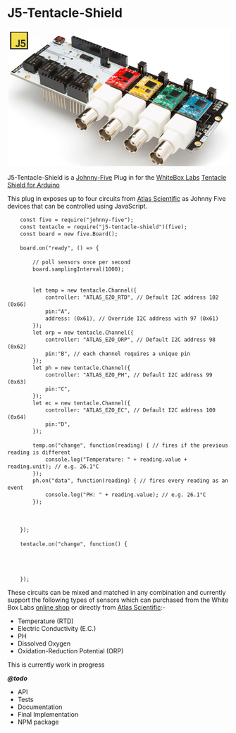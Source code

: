# J5-Tentacle-Shield

![White Labs Tentacle Shield for Arduino](/docs/tentacleshield.png)  

  
J5-Tentacle-Shield is a [Johnny-Five](http://johnny-five.io/) Plug in for the [WhiteBox Labs](https://www.whiteboxes.ch/) [Tentacle Shield for Arduino](https://www.whiteboxes.ch/shop/tentacle/) 

This plug in exposes up to four circuits from [Atlas Scientific](https://www.atlas-scientific.com/) as Johnny Five devices that can be controlled using JavaScript. 

```
    const five = require("johnny-five");
    const tentacle = require("j5-tentacle-shield")(five);
    const board = new five.Board();

    board.on("ready", () => {

        // poll sensors once per second
        board.samplingInterval(1000);

        
        let temp = new tentacle.Channel({
            controller: "ATLAS_EZO_RTD", // Default I2C address 102 (0x66)
            pin:"A",
            address: (0x61), // Override I2C address with 97 (0x61)
        });
        let orp = new tentacle.Channel({
            controller: "ATLAS_EZO_ORP", // Default I2C address 98 (0x62)
            pin:"B", // each channel requires a unique pin 
        });
        let ph = new tentacle.Channel({
            controller: "ATLAS_EZO_PH", // Default I2C address 99 (0x63)
            pin:"C",
        });
        let ec = new tentacle.Channel({
            controller: "ATLAS_EZO_EC", // Default I2C address 100 (0x64)
            pin:"D",
        });

        temp.on("change", function(reading) { // fires if the previous reading is different
            console.log("Temperature: " + reading.value + reading.unit); // e.g. 26.1°C
        });
        ph.on("data", function(reading) { // fires every reading as an event
            console.log("PH: " + reading.value); // e.g. 26.1°C
        });



    });

    tentacle.on("change", function() {




    });

```


These circuits can be mixed and matched in any combination and currently support the following types of sensors which can purchased from the White Box Labs [online shop](https://www.whiteboxes.ch/shop/) or directly from [Atlas Scientific](https://www.atlas-scientific.com/):-

 - Temperature (RTD) 
 - Electric Conductivity (E.C.) 
 - PH 
 - Dissolved Oxygen
 - Oxidation-Reduction Potential (ORP)



This is currently work in progress 

***@todo*** 

 - API
 - Tests
 - Documentation
 - Final Implementation
 - NPM package



